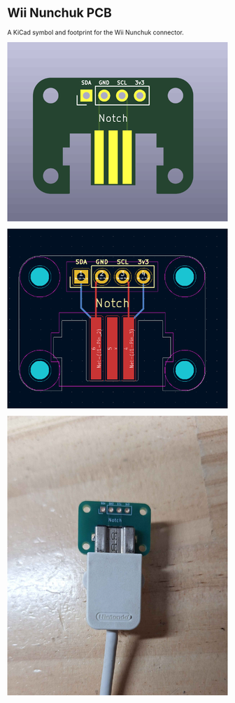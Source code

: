 # Wii Nunchuk PCB
A KiCad symbol and footprint for the Wii Nunchuk connector.


![alt text](/image/render.png)

![alt text](/image/pcb.png)

![alt text](/image/nunchuk.jpg)